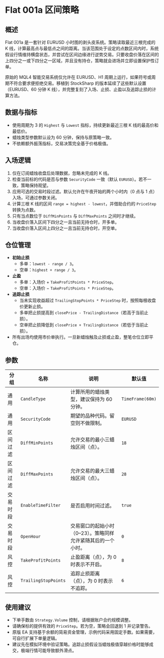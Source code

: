 # Flat 001a 区间策略

## 概述
Flat 001a 是一套针对 EURUSD 小时图的剥头皮系统。策略读取最近三根完成的 K 线，计算最高点与最低点之间的距离。当该范围处于设定的点数区间内时，系统假设行情维持横盘状态，并尝试在区间边缘进行逆势交易。只要收盘价落在区间的上四分之一或下四分之一区域，并且没有持仓，策略就会进场并立即设置保护性订单。

原始的 MQL4 智能交易系统仅允许在 EURUSD、H1 周期上运行，如果符号或周期不符合要求便拒绝交易。移植到 StockSharp 的版本延续了这些默认设置（EURUSD、60 分钟 K 线），并完整复刻了入场、止损、止盈以及追踪止损的计算方法。

## 数据与指标
- 使用周期为 3 的 `Highest` 与 `Lowest` 指标，持续更新最近三根 K 线的最高价和最低价。
- 蜡烛类型参数默认设为 60 分钟，保持与原策略一致。
- 不依赖额外振荡指标，交易决策完全基于价格极值。

## 入场逻辑
1. 仅在订阅蜡烛收盘后处理数据，忽略未完成的 K 线。
2. 检查当前标的代码是否与参数 `SecurityCode` 一致（默认 `EURUSD`）。若不一致，策略保持观望。
3. 应用可选的交易时段过滤。默认允许在午夜开始的两个小时内（0 点与 1 点）入场，可通过参数关闭。
4. 计算三根 K 线的区间 `range = highest - lowest`，并借助合约的 `PriceStep` 转换为点数。
5. 只有当点数位于 `DiffMinPoints` 与 `DiffMaxPoints` 之间时才继续。
6. 当收盘价落入区间下四分之一且当前无持仓时，开多单。
7. 当收盘价落入区间上四分之一且当前无持仓时，开空单。

## 仓位管理
- **初始止损**
  - 多单：`lowest - range / 3`。
  - 空单：`highest + range / 3`。
- **止盈**
  - 多单：入场价 + `TakeProfitPoints * PriceStep`。
  - 空单：入场价 − `TakeProfitPoints * PriceStep`。
- **追踪止损**
  - 当未实现收益超过 `TrailingStopPoints * PriceStep` 时，按照每根收盘价更新止损。
  - 多单把止损提高到 `closePrice - TrailingDistance`（若高于当前止损）。
  - 空单把止损降低到 `closePrice + TrailingDistance`（若低于当前止损）。
- 所有出场均使用市价单执行。一旦新蜡烛触及止损或止盈，整笔仓位立即平仓。

## 参数
| 分组 | 名称 | 说明 | 默认值 |
| --- | --- | --- | --- |
| 通用 | `CandleType` | 计算所用的蜡烛类型，建议保持为 60 分钟。 | `TimeFrame(60m)` |
| 通用 | `SecurityCode` | 期望的品种代码。留空则不做限制。 | `EURUSD` |
| 区间过滤 | `DiffMinPoints` | 允许交易的最小三蜡烛区间（点）。 | `18` |
| 区间过滤 | `DiffMaxPoints` | 允许交易的最大三蜡烛区间（点）。 | `28` |
| 交易时段 | `EnableTimeFilter` | 是否启用时间过滤。 | `true` |
| 交易时段 | `OpenHour` | 交易窗口的起始小时（0–23）。策略同样允许紧随其后的一个小时。 | `0` |
| 风控 | `TakeProfitPoints` | 止盈距离（点），为 0 时表示不开启。 | `8` |
| 风控 | `TrailingStopPoints` | 追踪止损距离（点），为 0 时表示不追踪。 | `6` |

## 使用建议
- 下单手数由 `Strategy.Volume` 控制，请根据账户合约规模调整。
- 请确保标的提供有效的 `PriceStep`。若为空，策略会回退到 1 并记录警告。
- 原版 EA 支持基于余额的简易资金管理，示例代码采用固定手数。如果需要，可自行扩展下单量逻辑。
- 建议先在模拟环境中验证策略。追踪止损假设当蜡烛极值穿越价格时能够成交，极端行情可能导致额外滑点。

